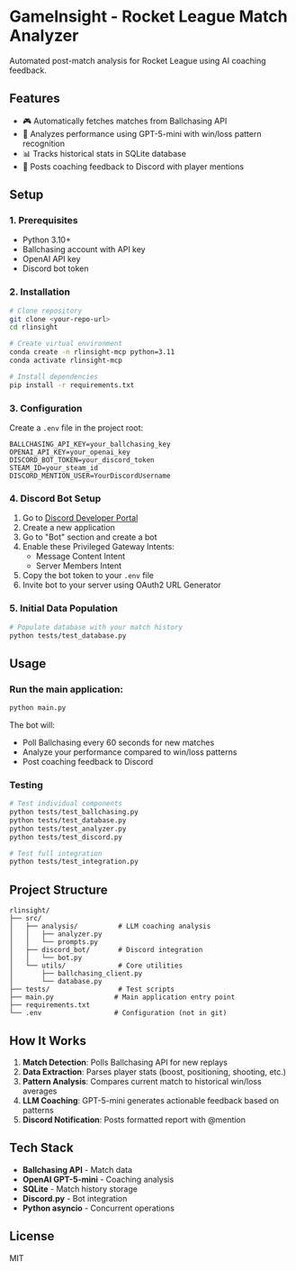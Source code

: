 # GameInsight - Rocket League Match Analyzer

Automated post-match analysis for Rocket League using AI coaching feedback.

## Features

- 🎮 Automatically fetches matches from Ballchasing API
- 🧠 Analyzes performance using GPT-5-mini with win/loss pattern recognition
- 📊 Tracks historical stats in SQLite database
- 💬 Posts coaching feedback to Discord with player mentions

## Setup

### 1. Prerequisites

- Python 3.10+
- Ballchasing account with API key
- OpenAI API key
- Discord bot token

### 2. Installation
```bash
# Clone repository
git clone <your-repo-url>
cd rlinsight

# Create virtual environment
conda create -n rlinsight-mcp python=3.11
conda activate rlinsight-mcp

# Install dependencies
pip install -r requirements.txt
```

### 3. Configuration

Create a `.env` file in the project root:
```
BALLCHASING_API_KEY=your_ballchasing_key
OPENAI_API_KEY=your_openai_key
DISCORD_BOT_TOKEN=your_discord_token
STEAM_ID=your_steam_id
DISCORD_MENTION_USER=YourDiscordUsername
```

### 4. Discord Bot Setup

1. Go to [Discord Developer Portal](https://discord.com/developers/applications)
2. Create a new application
3. Go to "Bot" section and create a bot
4. Enable these Privileged Gateway Intents:
   - Message Content Intent
   - Server Members Intent
5. Copy the bot token to your `.env` file
6. Invite bot to your server using OAuth2 URL Generator

### 5. Initial Data Population
```bash
# Populate database with your match history
python tests/test_database.py
```

## Usage

### Run the main application:
```bash
python main.py
```

The bot will:
- Poll Ballchasing every 60 seconds for new matches
- Analyze your performance compared to win/loss patterns
- Post coaching feedback to Discord

### Testing
```bash
# Test individual components
python tests/test_ballchasing.py
python tests/test_database.py
python tests/test_analyzer.py
python tests/test_discord.py

# Test full integration
python tests/test_integration.py
```

## Project Structure
```
rlinsight/
├── src/
│   ├── analysis/          # LLM coaching analysis
│   │   ├── analyzer.py
│   │   └── prompts.py
│   ├── discord_bot/       # Discord integration
│   │   └── bot.py
│   └── utils/             # Core utilities
│       ├── ballchasing_client.py
│       └── database.py
├── tests/                 # Test scripts
├── main.py               # Main application entry point
├── requirements.txt
└── .env                  # Configuration (not in git)
```

## How It Works

1. **Match Detection**: Polls Ballchasing API for new replays
2. **Data Extraction**: Parses player stats (boost, positioning, shooting, etc.)
3. **Pattern Analysis**: Compares current match to historical win/loss averages
4. **LLM Coaching**: GPT-5-mini generates actionable feedback based on patterns
5. **Discord Notification**: Posts formatted report with @mention

## Tech Stack

- **Ballchasing API** - Match data
- **OpenAI GPT-5-mini** - Coaching analysis
- **SQLite** - Match history storage
- **Discord.py** - Bot integration
- **Python asyncio** - Concurrent operations

## License

MIT
